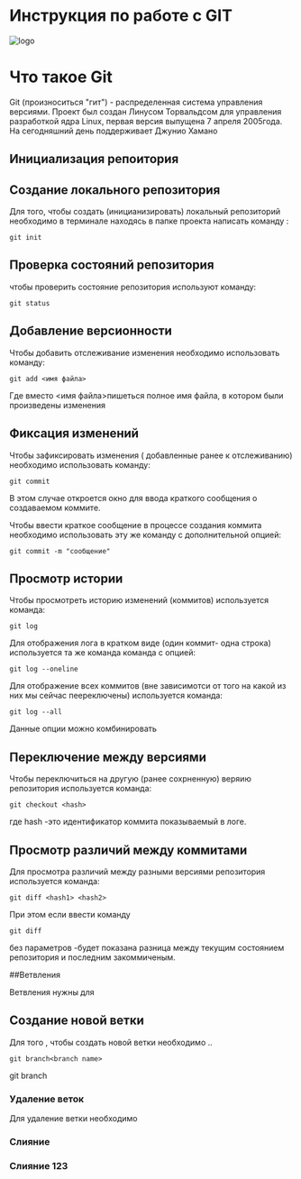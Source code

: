 # **Инструкция по работе с GIT**

![logo](git.jpeg)

# Что такое Git
Git (произноситься "гит") - распределенная система управления версиями. Проект был создан Линусом Торвальдсом для управления разработкой ядра Linux, первая версия выпущена 7 апреля 2005года. На сегодняшний день поддерживает Джунио Хамано

## Инициализация репоитория 

## Создание локального репозитория 

Для того, чтобы создать (иницианизировать) локальный репозиторий необходимо в терминале находясь в папке проекта написать команду :

    git init

  ## Проверка состояний репозитория

  чтобы проверить состояние репозитория используют команду:

    git status

## Добавление версионности 

Чтобы добавить отслеживание изменения необходимо использовать команду:

    git add <имя файла>

Где вместо <имя файла>пишеться полное имя файла, в котором были произведены изменения

## Фиксация изменений 

Чтобы зафиксировать изменения ( добавленные ранее к отслеживанию) необходимо использовать команду: 

    git commit

В этом случае откроется окно для ввода краткого сообщения о создаваемом коммите.

Чтобы ввести краткое сообщение в процессе создания коммита необходимо использовать эту же команду с дополнительной опцией:

    git commit -m "сообщение"

## Просмотр истории 

Чтобы просмотреть историю изменений (коммитов) используется команда:

    git log

Для отображения лога в кратком виде (один коммит- одна строка) используется та же команда команда с опцией:

    git log --onеline

Для отображение всех коммитов (вне зависимотси от того на какой из них мы сейчас пеереключены) используется команда: 

    git log --all

Данные опции можно комбинировать

## Переключение между версиями 

Чтобы переключиться на другую (ранее сохрненную) веряию репозитория используется команда:

    git checkout <hash>

где hash -это идентификатор коммита показываемый в логе.

## Просмотр различий между коммитами 

Для просмотра различий между разными версиями репозитория используется команда: 

    git diff <hash1> <hash2>

При этом если ввести команду 

    git diff


без параметров -будет показана разница между текущим состоянием репозитория и последним закоммиченым.


##Ветвления

Ветвления нужны для 
   
## Создание новой ветки

Для того , чтобы создать новой ветки необходимо ..



    git branch<branch name>

git branch 

### Удаление веток 

Для удаление ветки необходимо 

### Слияние 

### Слияние 123

